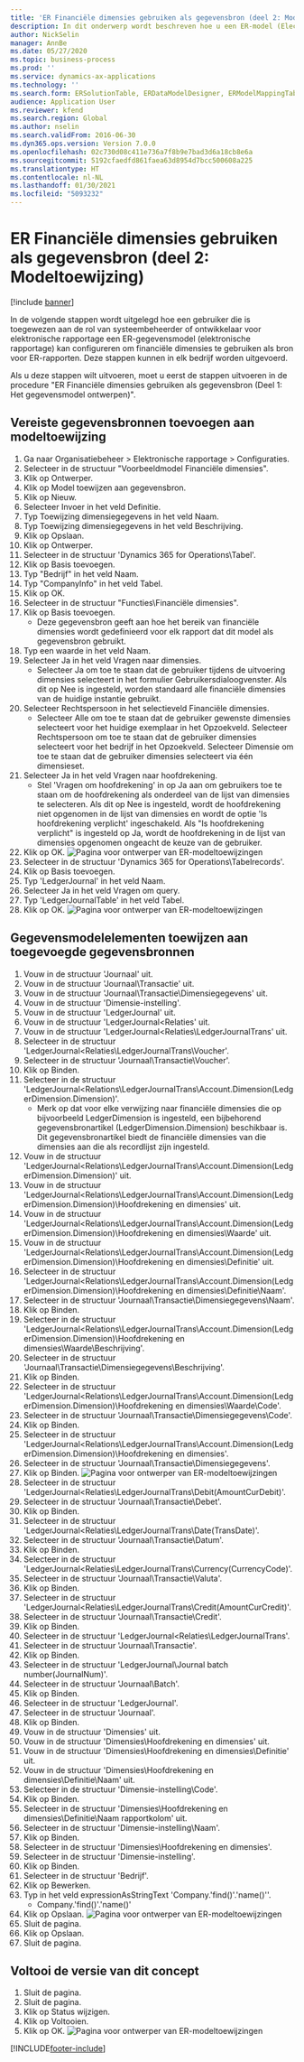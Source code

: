 ```yaml
---
title: 'ER Financiële dimensies gebruiken als gegevensbron (deel 2: Modeltoewijzing)'
description: In dit onderwerp wordt beschreven hoe u een ER-model (Electronic Reporting) configureert om financiële dimensies te gebruiken als gegevensbron voor ER-rapporten. (Deel 2)
author: NickSelin
manager: AnnBe
ms.date: 05/27/2020
ms.topic: business-process
ms.prod: ''
ms.service: dynamics-ax-applications
ms.technology: ''
ms.search.form: ERSolutionTable, ERDataModelDesigner, ERModelMappingTable, ERModelMappingDesigner, ERExpressionDesignerFormula
audience: Application User
ms.reviewer: kfend
ms.search.region: Global
ms.author: nselin
ms.search.validFrom: 2016-06-30
ms.dyn365.ops.version: Version 7.0.0
ms.openlocfilehash: 02c730d08c411e736a7f8b9e7bad3d6a18cb8e6a
ms.sourcegitcommit: 5192cfaedfd861faea63d8954d7bcc500608a225
ms.translationtype: HT
ms.contentlocale: nl-NL
ms.lasthandoff: 01/30/2021
ms.locfileid: "5093232"
---
```

# <a name="er-use-financial-dimensions-as-a-data-source-part-2---model-mapping"></a>ER Financiële dimensies gebruiken als gegevensbron (deel 2: Modeltoewijzing)

[!include [banner](../../includes/banner.md)]

In de volgende stappen wordt uitgelegd hoe een gebruiker die is toegewezen aan de rol van systeembeheerder of ontwikkelaar voor elektronische rapportage een ER-gegevensmodel (elektronische rapportage) kan configureren om financiële dimensies te gebruiken als bron voor ER-rapporten. Deze stappen kunnen in elk bedrijf worden uitgevoerd.

Als u deze stappen wilt uitvoeren, moet u eerst de stappen uitvoeren in de procedure "ER Financiële dimensies gebruiken als gegevensbron (Deel 1: Het gegevensmodel ontwerpen)".


## <a name="add-required-data-sources-to-model-mapping"></a>Vereiste gegevensbronnen toevoegen aan modeltoewijzing
1. Ga naar Organisatiebeheer > Elektronische rapportage > Configuraties.
2. Selecteer in de structuur "Voorbeeldmodel Financiële dimensies".
3. Klik op Ontwerper.
4. Klik op Model toewijzen aan gegevensbron.
5. Klik op Nieuw.
6. Selecteer Invoer in het veld Definitie.
7. Typ Toewijzing dimensiegegevens in het veld Naam.
8. Typ Toewijzing dimensiegegevens in het veld Beschrijving.
9. Klik op Opslaan.
10. Klik op Ontwerper.
11. Selecteer in de structuur 'Dynamics 365 for Operations\Tabel'.
12. Klik op Basis toevoegen.
13. Typ "Bedrijf" in het veld Naam.
14. Typ "CompanyInfo" in het veld Tabel.
15. Klik op OK.
16. Selecteer in de structuur "Functies\Financiële dimensies".
17. Klik op Basis toevoegen.
    * Deze gegevensbron geeft aan hoe het bereik van financiële dimensies wordt gedefinieerd voor elk rapport dat dit model als gegevensbron gebruikt.  
18. Typ een waarde in het veld Naam.
19. Selecteer Ja in het veld Vragen naar dimensies.
    * Selecteer Ja om toe te staan dat de gebruiker tijdens de uitvoering dimensies selecteert in het formulier Gebruikersdialoogvenster. Als dit op Nee is ingesteld, worden standaard alle financiële dimensies van de huidige instantie gebruikt.  
20. Selecteer Rechtspersoon in het selectieveld Financiële dimensies.
    * Selecteer Alle om toe te staan dat de gebruiker gewenste dimensies selecteert voor het huidige exemplaar in het Opzoekveld.  Selecteer Rechtspersoon om toe te staan dat de gebruiker dimensies selecteert voor het bedrijf in het Opzoekveld.  Selecteer Dimensie om toe te staan dat de gebruiker dimensies selecteert via één dimensieset.  
21. Selecteer Ja in het veld Vragen naar hoofdrekening.
    * Stel 'Vragen om hoofdrekening' in op Ja aan om gebruikers toe te staan om de hoofdrekening als onderdeel van de lijst van dimensies te selecteren.   Als dit op Nee is ingesteld, wordt de hoofdrekening niet opgenomen in de lijst van dimensies en wordt de optie 'Is hoofdrekening verplicht' ingeschakeld. Als "Is hoofdrekening verplicht" is ingesteld op Ja, wordt de hoofdrekening in de lijst van dimensies opgenomen ongeacht de keuze van de gebruiker.  
22. Klik op OK.
![Pagina voor ontwerper van ER-modeltoewijzingen](../media/er-financial-dimensions-guides-model-mapping1.png)
23. Selecteer in de structuur 'Dynamics 365 for Operations\Tabelrecords'.
24. Klik op Basis toevoegen.
25. Typ 'LedgerJournal' in het veld Naam.
26. Selecteer Ja in het veld Vragen om query.
27. Typ 'LedgerJournalTable' in het veld Tabel.
28. Klik op OK.
![Pagina voor ontwerper van ER-modeltoewijzingen](../media/er-financial-dimensions-guides-model-mapping2.png)

## <a name="map-data-model-elements-to-added-data-sources"></a>Gegevensmodelelementen toewijzen aan toegevoegde gegevensbronnen
1. Vouw in de structuur 'Journaal' uit.
2. Vouw in de structuur 'Journaal\Transactie' uit.
3. Vouw in de structuur 'Journaal\Transactie\Dimensiegegevens' uit.
4. Vouw in de structuur 'Dimensie-instelling'.
5. Vouw in de structuur 'LedgerJournal' uit.
6. Vouw in de structuur 'LedgerJournal\<Relaties' uit.
7. Vouw in de structuur 'LedgerJournal\<Relaties\LedgerJournalTrans' uit.
8. Selecteer in de structuur 'LedgerJournal\<Relaties\LedgerJournalTrans\Voucher'.
9. Selecteer in de structuur 'Journaal\Transactie\Voucher'.
10. Klik op Binden.
11. Selecteer in de structuur 'LedgerJournal\<Relations\LedgerJournalTrans\Account.Dimension(LedgerDimension.Dimension)'.
    * Merk op dat voor elke verwijzing naar financiële dimensies die op bijvoorbeeld LedgerDimension is ingesteld, een bijbehorend gegevensbronartikel (LedgerDimension.Dimension) beschikbaar is. Dit gegevensbronartikel biedt de financiële dimensies van die dimensies aan die als recordlijst zijn ingesteld.  
12. Vouw in de structuur 'LedgerJournal\<Relations\LedgerJournalTrans\Account.Dimension(LedgerDimension.Dimension)' uit.
13. Vouw in de structuur 'LedgerJournal\<Relations\LedgerJournalTrans\Account.Dimension(LedgerDimension.Dimension)\Hoofdrekening en dimensies' uit.
14. Vouw in de structuur 'LedgerJournal\<Relations\LedgerJournalTrans\Account.Dimension(LedgerDimension.Dimension)\Hoofdrekening en dimensies\Waarde' uit.
15. Vouw in de structuur 'LedgerJournal\<Relations\LedgerJournalTrans\Account.Dimension(LedgerDimension.Dimension)\Hoofdrekening en dimensies\Definitie' uit.
16. Selecteer in de structuur 'LedgerJournal\<Relations\LedgerJournalTrans\Account.Dimension(LedgerDimension.Dimension)\Hoofdrekening en dimensies\Definitie\Naam'.
17. Selecteer in de structuur 'Journaal\Transactie\Dimensiegegevens\Naam'.
18. Klik op Binden.
19. Selecteer in de structuur 'LedgerJournal\<Relations\LedgerJournalTrans\Account.Dimension(LedgerDimension.Dimension)\Hoofdrekening en dimensies\Waarde\Beschrijving'.
20. Selecteer in de structuur 'Journaal\Transactie\Dimensiegegevens\Beschrijving'.
21. Klik op Binden.
22. Selecteer in de structuur 'LedgerJournal\<Relations\LedgerJournalTrans\Account.Dimension(LedgerDimension.Dimension)\Hoofdrekening en dimensies\Waarde\Code'.
23. Selecteer in de structuur 'Journaal\Transactie\Dimensiegegevens\Code'.
24. Klik op Binden.
25. Selecteer in de structuur 'LedgerJournal\<Relations\LedgerJournalTrans\Account.Dimension(LedgerDimension.Dimension)\Hoofdrekening en dimensies'.
26. Selecteer in de structuur 'Journaal\Transactie\Dimensiegegevens'.
27. Klik op Binden.
![Pagina voor ontwerper van ER-modeltoewijzingen](../media/er-financial-dimensions-guides-model-mapping3.png)
28. Selecteer in de structuur 'LedgerJournal\<Relaties\LedgerJournalTrans\Debit(AmountCurDebit)'.
29. Selecteer in de structuur 'Journaal\Transactie\Debet'.
30. Klik op Binden.
31. Selecteer in de structuur 'LedgerJournal\<Relaties\LedgerJournalTrans\Date(TransDate)'.
32. Selecteer in de structuur 'Journaal\Transactie\Datum'.
33. Klik op Binden.
34. Selecteer in de structuur 'LedgerJournal\<Relaties\LedgerJournalTrans\Currency(CurrencyCode)'.
35. Selecteer in de structuur 'Journaal\Transactie\Valuta'.
36. Klik op Binden.
37. Selecteer in de structuur 'LedgerJournal\<Relaties\LedgerJournalTrans\Credit(AmountCurCredit)'.
38. Selecteer in de structuur 'Journaal\Transactie\Credit'.
39. Klik op Binden.
40. Selecteer in de structuur 'LedgerJournal\<Relaties\LedgerJournalTrans'.
41. Selecteer in de structuur 'Journaal\Transactie'.
42. Klik op Binden.
43. Selecteer in de structuur 'LedgerJournal\Journal batch number(JournalNum)'.
44. Selecteer in de structuur 'Journaal\Batch'.
45. Klik op Binden.
46. Selecteer in de structuur 'LedgerJournal'.
47. Selecteer in de structuur 'Journaal'.
48. Klik op Binden.
49. Vouw in de structuur 'Dimensies' uit.
50. Vouw in de structuur 'Dimensies\Hoofdrekening en dimensies' uit.
51. Vouw in de structuur 'Dimensies\Hoofdrekening en dimensies\Definitie' uit.
52. Vouw in de structuur 'Dimensies\Hoofdrekening en dimensies\Definitie\Naam' uit.
53. Selecteer in de structuur 'Dimensie-instelling\Code'.
54. Klik op Binden.
55. Selecteer in de structuur 'Dimensies\Hoofdrekening en dimensies\Definitie\Naam rapportkolom' uit.
56. Selecteer in de structuur 'Dimensie-instelling\Naam'.
57. Klik op Binden.
58. Selecteer in de structuur 'Dimensies\Hoofdrekening en dimensies'.
59. Selecteer in de structuur 'Dimensie-instelling'.
60. Klik op Binden.
61. Selecteer in de structuur 'Bedrijf'.
62. Klik op Bewerken.
63. Typ in het veld expressionAsStringText 'Company.'find()'.'name()''.
    * Company.'find()'.'name()'  
64. Klik op Opslaan.
![Pagina voor ontwerper van ER-modeltoewijzingen](../media/er-financial-dimensions-guides-model-mapping4.png)
65. Sluit de pagina.
66. Klik op Opslaan.
67. Sluit de pagina.

## <a name="complete-this-draft-models-version"></a>Voltooi de versie van dit concept
1. Sluit de pagina.
2. Sluit de pagina.
3. Klik op Status wijzigen.
4. Klik op Voltooien.
5. Klik op OK.
![Pagina voor ontwerper van ER-modeltoewijzingen](../media/er-financial-dimensions-guides-model-mapping5.png)


[!INCLUDE[footer-include](../../../../includes/footer-banner.md)]